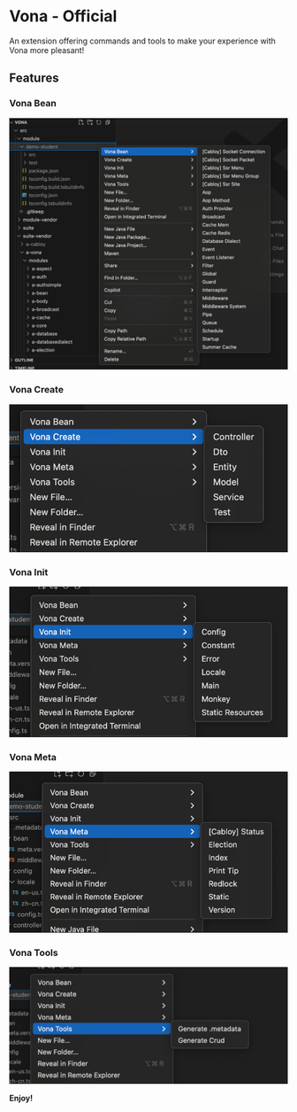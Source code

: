 # Vona - Official

An extension offering commands and tools to make your experience with Vona more pleasant!

## Features

### Vona Bean

![](./assets/screenshot/1.png)

### Vona Create

![](./assets/screenshot/2.png)

### Vona Init

![](./assets/screenshot/3.png)

### Vona Meta

![](./assets/screenshot/4.png)

### Vona Tools

![](./assets/screenshot/5.png)

**Enjoy!**
